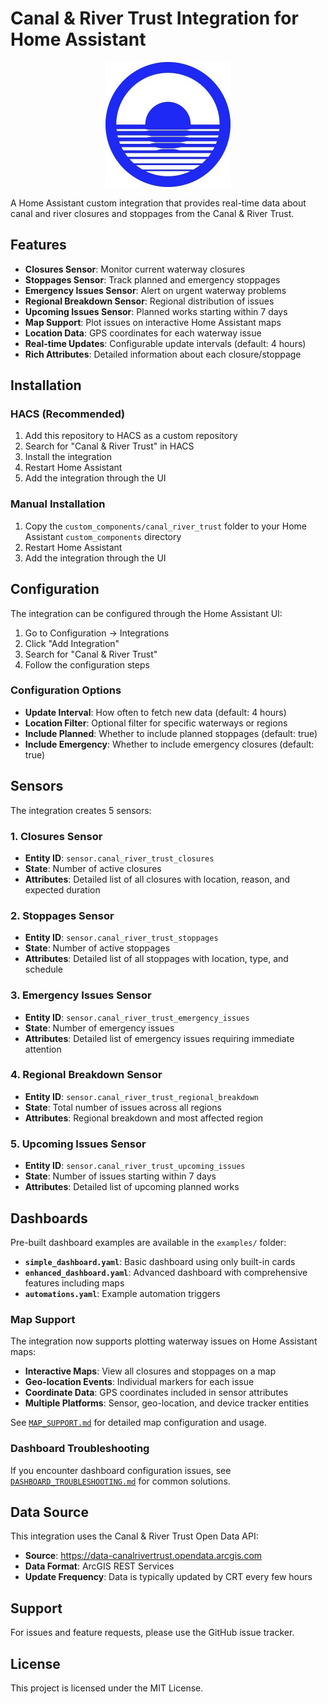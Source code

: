 # Canal & River Trust Integration for Home Assistant

<div align="center">
  <img src="custom_components/canal_river_trust/icon.png" alt="Canal & River Trust Logo" width="200"/>
</div>

A Home Assistant custom integration that provides real-time data about canal and river closures and stoppages from the Canal & River Trust.

## Features

- **Closures Sensor**: Monitor current waterway closures
- **Stoppages Sensor**: Track planned and emergency stoppages
- **Emergency Issues Sensor**: Alert on urgent waterway problems
- **Regional Breakdown Sensor**: Regional distribution of issues
- **Upcoming Issues Sensor**: Planned works starting within 7 days
- **Map Support**: Plot issues on interactive Home Assistant maps
- **Location Data**: GPS coordinates for each waterway issue
- **Real-time Updates**: Configurable update intervals (default: 4 hours)
- **Rich Attributes**: Detailed information about each closure/stoppage

## Installation

### HACS (Recommended)

1. Add this repository to HACS as a custom repository
2. Search for "Canal & River Trust" in HACS
3. Install the integration
4. Restart Home Assistant
5. Add the integration through the UI

### Manual Installation

1. Copy the `custom_components/canal_river_trust` folder to your Home Assistant `custom_components` directory
2. Restart Home Assistant
3. Add the integration through the UI

## Configuration

The integration can be configured through the Home Assistant UI:

1. Go to Configuration → Integrations
2. Click "Add Integration"
3. Search for "Canal & River Trust"
4. Follow the configuration steps

### Configuration Options

- **Update Interval**: How often to fetch new data (default: 4 hours)
- **Location Filter**: Optional filter for specific waterways or regions
- **Include Planned**: Whether to include planned stoppages (default: true)
- **Include Emergency**: Whether to include emergency closures (default: true)

## Sensors

The integration creates 5 sensors:

### 1. Closures Sensor
- **Entity ID**: `sensor.canal_river_trust_closures`
- **State**: Number of active closures
- **Attributes**: Detailed list of all closures with location, reason, and expected duration

### 2. Stoppages Sensor
- **Entity ID**: `sensor.canal_river_trust_stoppages`
- **State**: Number of active stoppages
- **Attributes**: Detailed list of all stoppages with location, type, and schedule

### 3. Emergency Issues Sensor
- **Entity ID**: `sensor.canal_river_trust_emergency_issues`
- **State**: Number of emergency issues
- **Attributes**: Detailed list of emergency issues requiring immediate attention

### 4. Regional Breakdown Sensor
- **Entity ID**: `sensor.canal_river_trust_regional_breakdown`
- **State**: Total number of issues across all regions
- **Attributes**: Regional breakdown and most affected region

### 5. Upcoming Issues Sensor
- **Entity ID**: `sensor.canal_river_trust_upcoming_issues`
- **State**: Number of issues starting within 7 days
- **Attributes**: Detailed list of upcoming planned works

## Dashboards

Pre-built dashboard examples are available in the `examples/` folder:

- **`simple_dashboard.yaml`**: Basic dashboard using only built-in cards
- **`enhanced_dashboard.yaml`**: Advanced dashboard with comprehensive features including maps
- **`automations.yaml`**: Example automation triggers

### Map Support

The integration now supports plotting waterway issues on Home Assistant maps:

- **Interactive Maps**: View all closures and stoppages on a map
- **Geo-location Events**: Individual markers for each issue
- **Coordinate Data**: GPS coordinates included in sensor attributes
- **Multiple Platforms**: Sensor, geo-location, and device tracker entities

See [`MAP_SUPPORT.md`](MAP_SUPPORT.md) for detailed map configuration and usage.

### Dashboard Troubleshooting

If you encounter dashboard configuration issues, see [`DASHBOARD_TROUBLESHOOTING.md`](DASHBOARD_TROUBLESHOOTING.md) for common solutions.

## Data Source

This integration uses the Canal & River Trust Open Data API:
- **Source**: https://data-canalrivertrust.opendata.arcgis.com
- **Data Format**: ArcGIS REST Services
- **Update Frequency**: Data is typically updated by CRT every few hours

## Support

For issues and feature requests, please use the GitHub issue tracker.

## License

This project is licensed under the MIT License.
